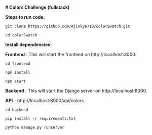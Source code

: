 **# Colors Challenge (fullstack)**

**Steps to run code:**

    git clone https://github.com/Ajinkya710/colorSwatch.git

    cd colorSwatch


**Install dependencies:**

**Frontend** :    This will start the frontend on http://localhost:3000.

    cd frontend

    npm install

    npm start


**Backend** :     This will start the Django server on http://localhost:8000.
    
**API** - http://localhost:8000/api/colors
    
    cd backend
    
    pip install -r requirements.txt
    
    python manage.py runserver
    
